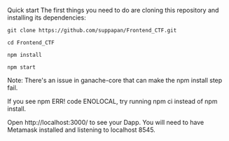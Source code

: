 Quick start
The first things you need to do are cloning this repository and installing its dependencies:

`git clone https://github.com/suppapan/Frontend_CTF.git`

`cd Frontend_CTF`

`npm install`

`npm start`

Note: There's an issue in ganache-core that can make the npm install step fail.

If you see npm ERR! code ENOLOCAL, try running npm ci instead of npm install.

Open http://localhost:3000/ to see your Dapp. You will need to have Metamask installed and listening to localhost 8545.
